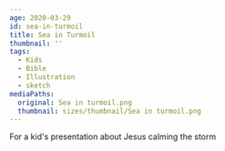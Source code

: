 ```yaml
---
age: 2020-03-29
id: sea-in-turmoil
title: Sea in Turmoil
thumbnail: ''
tags:
  - Kids
  - Bible
  - Illustration
  - sketch
mediaPaths:
  original: Sea in turmoil.png
  thumbnail: sizes/thumbnail/Sea in turmoil.png
---
```

For a kid's presentation about Jesus calming the storm